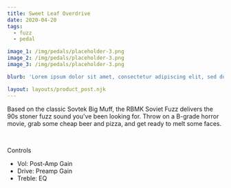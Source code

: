 ```yaml
---
title: Sweet Leaf Overdrive
date: 2020-04-20
tags:
  - fuzz
  - pedal

image_1: /img/pedals/placeholder-3.png
image_2: /img/pedals/placeholder-3.png
image_3: /img/pedals/placeholder-3.png

blurb: 'Lorem ipsum dolor sit amet, consectetur adipiscing elit, sed do eiusmod tempor incididunt ut labore et dolore magna aliqua.'

layout: layouts/product_post.njk
---
```


<p>Based on the classic Sovtek Big Muff, the RBMK Soviet Fuzz delivers the 90s stoner fuzz sound you've been looking for. Throw on a B-grade horror movie, grab some cheap beer and pizza, and get ready to melt some faces.</p>
<br>
<p class="subhead">Controls</p>
<ul class="--ul_icon">
	<li><span>Vol:</span>		Post-Amp Gain</li>
	<li><span>Drive:</span> 	Preamp Gain</li>
	<li><span>Treble:</span> 	EQ</li>
</ul>